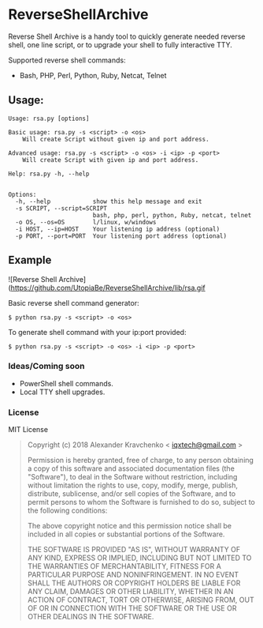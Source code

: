 # ReverseShellArchive

Reverse Shell Archive is a handy tool to quickly generate needed reverse shell, one line script, or to upgrade your shell to fully interactive TTY.

Supported reverse shell commands:
- Bash, PHP, Perl, Python, Ruby, Netcat, Telnet

## Usage:

    Usage: rsa.py [options]
    
    Basic usage: rsa.py -s <script> -o <os>
        Will create Script without given ip and port address.
    
    Advanced usage: rsa.py -s <script> -o <os> -i <ip> -p <port>
        Will create Script with given ip and port address.
    
    Help: rsa.py -h, --help
    
    
    Options:
      -h, --help            show this help message and exit
      -s SCRIPT, --script=SCRIPT
                            bash, php, perl, python, Ruby, netcat, telnet
      -o OS, --os=OS        l/linux, w/windows
      -i HOST, --ip=HOST    Your listening ip address (optional)
      -p PORT, --port=PORT  Your listening port address (optional)

## Example

![Reverse Shell Archive](https://github.com/UtopiaBe/ReverseShellArchive/lib/rsa.gif

Basic reverse shell command generator:
```
$ python rsa.py -s <script> -o <os>
```

To generate shell command with your ip:port provided: 
```
$ python rsa.py -s <script> -o <os> -i <ip> -p <port>
```

### Ideas/Coming soon

* PowerShell shell commands.
* Local TTY shell upgrades.

### License

MIT License

> Copyright (c) 2018 Alexander Kravchenko < iqxtech@gmail.com >
>
> Permission is hereby granted, free of charge, to any person obtaining a copy
of this software and associated documentation files (the "Software"), to deal
in the Software without restriction, including without limitation the rights
to use, copy, modify, merge, publish, distribute, sublicense, and/or sell
copies of the Software, and to permit persons to whom the Software is
furnished to do so, subject to the following conditions:
>
> The above copyright notice and this permission notice shall be included in all
copies or substantial portions of the Software.
>
> THE SOFTWARE IS PROVIDED "AS IS", WITHOUT WARRANTY OF ANY KIND, EXPRESS OR
IMPLIED, INCLUDING BUT NOT LIMITED TO THE WARRANTIES OF MERCHANTABILITY,
FITNESS FOR A PARTICULAR PURPOSE AND NONINFRINGEMENT. IN NO EVENT SHALL THE
AUTHORS OR COPYRIGHT HOLDERS BE LIABLE FOR ANY CLAIM, DAMAGES OR OTHER
LIABILITY, WHETHER IN AN ACTION OF CONTRACT, TORT OR OTHERWISE, ARISING FROM,
OUT OF OR IN CONNECTION WITH THE SOFTWARE OR THE USE OR OTHER DEALINGS IN THE
SOFTWARE.

